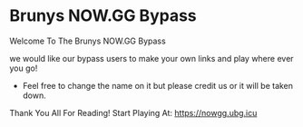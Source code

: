 
# Brunys NOW.GG Bypass

Welcome To The Brunys NOW.GG Bypass

we would like our bypass users to make your own links and play where ever you go!

- Feel free to change the name on it but please credit us or it will be taken down. 

Thank You All For Reading! Start Playing At: https://nowgg.ubg.icu

